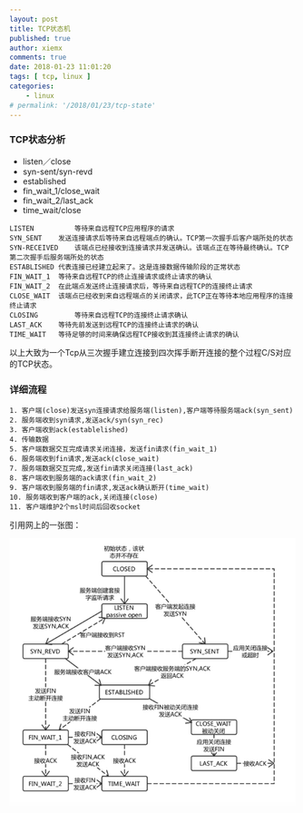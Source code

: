 ```yaml
---
layout: post
title: TCP状态机
published: true
author: xiemx
comments: true
date: 2018-01-23 11:01:20
tags: [ tcp, linux ]
categories:
    - linux
# permalink: '/2018/01/23/tcp-state'
---
```

### TCP状态分析
* listen／close
* syn-sent/syn-revd
* established
* fin_wait_1/close_wait
* fin_wait_2/last_ack
* time_wait/close

```
LISTEN	        等待来自远程TCP应用程序的请求
SYN_SENT	发送连接请求后等待来自远程端点的确认。TCP第一次握手后客户端所处的状态
SYN-RECEIVED	该端点已经接收到连接请求并发送确认。该端点正在等待最终确认。TCP第二次握手后服务端所处的状态
ESTABLISHED	代表连接已经建立起来了。这是连接数据传输阶段的正常状态
FIN_WAIT_1	等待来自远程TCP的终止连接请求或终止请求的确认
FIN_WAIT_2	在此端点发送终止连接请求后，等待来自远程TCP的连接终止请求
CLOSE_WAIT	该端点已经收到来自远程端点的关闭请求，此TCP正在等待本地应用程序的连接终止请求
CLOSING	        等待来自远程TCP的连接终止请求确认
LAST_ACK	等待先前发送到远程TCP的连接终止请求的确认
TIME_WAIT	等待足够的时间来确保远程TCP接收到其连接终止请求的确认
```

以上大致为一个Tcp从三次握手建立连接到四次挥手断开连接的整个过程C/S对应的TCP状态。
### 详细流程

```
1. 客户端(close)发送syn连接请求给服务端(listen),客户端等待服务端ack(syn_sent)
2. 服务端收到syn请求,发送ack/syn(syn_rec)
3. 客户端收到ack(establelished)
4. 传输数据
5. 客户端数据交互完成请求关闭连接，发送fin请求(fin_wait_1)
6. 服务端收到fin请求,发送ack(close_wait)
7. 服务端数据交互完成,发送fin请求关闭连接(last_ack)
8. 客户端收到服务端的ack请求(fin_wait_2)
9. 客户端收到服务端的fin请求,发送ack确认断开(time_wait)
10. 服务端收到客户端的ack,关闭连接(close)
11. 客户端维护2个msl时间后回收socket
```
引用网上的一张图：

![img](/images/img_5a66a577176c8.png)